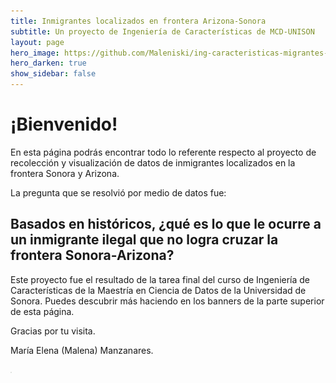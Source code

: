 ```yaml
---
title: Inmigrantes localizados en frontera Arizona-Sonora
subtitle: Un proyecto de Ingeniería de Características de MCD-UNISON
layout: page
hero_image: https://github.com/Maleniski/ing-caracteristicas-migrantes-sonora-arizona/raw/main/docs/imagenes/Crossing%20South.png
hero_darken: true
show_sidebar: false
---
```


# ¡Bienvenido!

En esta página podrás encontrar todo lo referente respecto al proyecto de recolección y visualización de datos de inmigrantes localizados en la frontera Sonora y Arizona.

La pregunta que se resolvió por medio de datos fue: 

## Basados en históricos, ¿qué es lo que le ocurre a un inmigrante ilegal que no logra cruzar la frontera Sonora-Arizona?

Este proyecto fue el resultado de la tarea final del curso de Ingeniería de Características de la Maestría en Ciencia de Datos de la Universidad de Sonora. Puedes descubrir más haciendo en los banners de la parte superior de esta página.

Gracias por tu visita.

María Elena (Malena) Manzanares.


<img src="https://github.com/Maleniski/ing-caracteristicas-migrantes-sonora-arizona/raw/main/docs/imagenes/MediumSquareLogo.png" alt="Logo MCD-UNISON" height="2">
